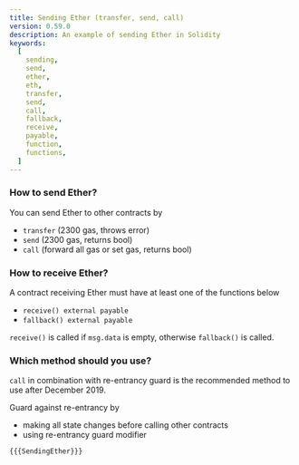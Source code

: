 ```yaml
---
title: Sending Ether (transfer, send, call)
version: 0.59.0
description: An example of sending Ether in Solidity
keywords:
  [
    sending,
    send,
    ether,
    eth,
    transfer,
    send,
    call,
    fallback,
    receive,
    payable,
    function,
    functions,
  ]
---
```


### How to send Ether?

You can send Ether to other contracts by

- `transfer` (2300 gas, throws error)
- `send` (2300 gas, returns bool)
- `call` (forward all gas or set gas, returns bool)

### How to receive Ether?

A contract receiving Ether must have at least one of the functions below

- `receive() external payable`
- `fallback() external payable`

`receive()` is called if `msg.data` is empty, otherwise `fallback()` is called.

### Which method should you use?

`call` in combination with re-entrancy guard is the recommended method to use after December 2019.

Guard against re-entrancy by

- making all state changes before calling other contracts
- using re-entrancy guard modifier

```solidity
{{{SendingEther}}}
```
